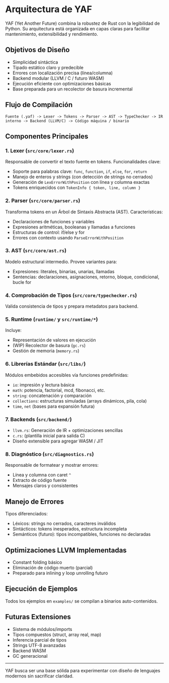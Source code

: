 # Arquitectura de YAF

YAF (Yet Another Future) combina la robustez de Rust con la legibilidad de Python. Su arquitectura está organizada en capas claras para facilitar mantenimiento, extensibilidad y rendimiento.

## Objetivos de Diseño
- Simplicidad sintáctica
- Tipado estático claro y predecible
- Errores con localización precisa (línea/columna)
- Backend modular (LLVM / C / futuro WASM)
- Ejecución eficiente con optimizaciones básicas
- Base preparada para un recolector de basura incremental

## Flujo de Compilación
```
Fuente (.yaf) -> Lexer -> Tokens -> Parser -> AST -> TypeChecker -> IR interno -> Backend (LLVM/C) -> Código máquina / binario
```

## Componentes Principales

### 1. Lexer (`src/core/lexer.rs`)
Responsable de convertir el texto fuente en tokens. Funcionalidades clave:
- Soporte para palabras clave: `func`, `function`, `if`, `else`, `for`, `return`
- Manejo de enteros y strings (con detección de strings no cerrados)
- Generación de `LexErrorWithPosition` con línea y columna exactas
- Tokens enriquecidos con `TokenInfo { token, line, column }`

### 2. Parser (`src/core/parser.rs`)
Transforma tokens en un Árbol de Sintaxis Abstracta (AST). Características:
- Declaraciones de funciones y variables
- Expresiones aritméticas, booleanas y llamadas a funciones
- Estructuras de control: if/else y for
- Errores con contexto usando `ParseErrorWithPosition`

### 3. AST (`src/core/ast.rs`)
Modelo estructural intermedio. Provee variantes para:
- Expresiones: literales, binarias, unarias, llamadas
- Sentencias: declaraciones, asignaciones, retorno, bloque, condicional, bucle for

### 4. Comprobación de Tipos (`src/core/typechecker.rs`)
Valida consistencia de tipos y prepara metadatos para backend.

### 5. Runtime (`runtime/` y `src/runtime/*`)
Incluye:
- Representación de valores en ejecución
- (WIP) Recolector de basura (`gc.rs`)
- Gestión de memoria (`memory.rs`)

### 6. Librerías Estándar (`src/libs/`)
Módulos embebidos accesibles vía funciones predefinidas:
- `io`: impresión y lectura básica
- `math`: potencia, factorial, mcd, fibonacci, etc.
- `string`: concatenación y comparación
- `collections`: estructuras simuladas (arrays dinámicos, pila, cola)
- `time`, `net` (bases para expansión futura)

### 7. Backends (`src/backend/`)
- `llvm.rs`: Generación de IR + optimizaciones sencillas
- `c.rs`: (plantilla inicial para salida C)
- Diseño extensible para agregar WASM / JIT

### 8. Diagnóstico (`src/diagnostics.rs`)
Responsable de formatear y mostrar errores:
- Línea y columna con caret `^`
- Extracto de código fuente
- Mensajes claros y consistentes

## Manejo de Errores
Tipos diferenciados:
- Léxicos: strings no cerrados, caracteres inválidos
- Sintácticos: tokens inesperados, estructura incompleta
- Semánticos (futuro): tipos incompatibles, funciones no declaradas

## Optimizaciones LLVM Implementadas
- Constant folding básico
- Eliminación de código muerto (parcial)
- Preparado para inlining y loop unrolling futuro

## Ejecución de Ejemplos
Todos los ejemplos en `examples/` se compilan a binarios auto-contenidos.

## Futuras Extensiones
- Sistema de módulos/imports
- Tipos compuestos (struct, array real, map)
- Inferencia parcial de tipos
- Strings UTF-8 avanzadas
- Backend WASM
- GC generacional

---
YAF busca ser una base sólida para experimentar con diseño de lenguajes modernos sin sacrificar claridad.
